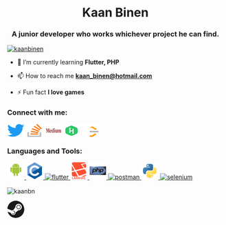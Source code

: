 <h1 align="center">Kaan Binen</h1>
<h3 align="center">A junior developer who works whichever project he can find.</h3>

<p align="left"> <a href="https://twitter.com/kaanbinen" target="blank"><img src="https://img.shields.io/twitter/follow/kaanbinen?logo=twitter&style=for-the-badge" alt="kaanbinen" /></a> </p>

- 🌱 I’m currently learning **Flutter, PHP**

- 📫 How to reach me **kaan_binen@hotmail.com**

- ⚡ Fun fact **I love games**

<h3 align="left">Connect with me:</h3>
<p align="left">
<a href="https://twitter.com/kaanbinen" target="blank"><img align="center" src="https://raw.githubusercontent.com/KaanBN/profile-icons/main/twitter.svg" alt="kaanbinen" height="30" width="40" /></a>
<a href="https://stackoverflow.com/users/11446219" target="blank"><img align="center" src="https://raw.githubusercontent.com/KaanBN/profile-icons/main/stack-overflow.svg" alt="11446219" height="30" width="40" /></a>
<a href="https://medium.com/@kaan_binen" target="blank"><img align="center" src="https://raw.githubusercontent.com/KaanBN/profile-icons/main/medium.svg" alt="@kaan_binen" height="30" width="40" /></a>
<a href="https://www.hackerrank.com/kaan_mlnym" target="blank"><img align="center" src="https://raw.githubusercontent.com/KaanBN/profile-icons/main/hacker-rank.svg" alt="kaan_mlnym" height="30" width="40" /></a>
<a href="https://www.leetcode.com/naber" target="blank"><img align="center" src="https://raw.githubusercontent.com/KaanBN/profile-icons/main/leetcode.svg" alt="naber" height="30" width="40" /></a>
</p>

<h3 align="left">Languages and Tools:</h3>
<p align="left"> <a href="https://developer.android.com" target="_blank" rel="noreferrer"> <img src="https://raw.githubusercontent.com/devicons/devicon/master/icons/android/android-original-wordmark.svg" alt="android" width="40" height="40"/> </a> <a href="https://www.cprogramming.com/" target="_blank" rel="noreferrer"> <img src="https://raw.githubusercontent.com/devicons/devicon/master/icons/c/c-original.svg" alt="c" width="40" height="40"/> </a> <a href="https://flutter.dev" target="_blank" rel="noreferrer"> <img src="https://www.vectorlogo.zone/logos/flutterio/flutterio-icon.svg" alt="flutter" width="40" height="40"/> </a> <a href="https://laravel.com/" target="_blank" rel="noreferrer"> <img src="https://raw.githubusercontent.com/devicons/devicon/master/icons/laravel/laravel-plain-wordmark.svg" alt="laravel" width="40" height="40"/> </a> <a href="https://www.php.net" target="_blank" rel="noreferrer"> <img src="https://raw.githubusercontent.com/devicons/devicon/master/icons/php/php-original.svg" alt="php" width="40" height="40"/> </a> <a href="https://postman.com" target="_blank" rel="noreferrer"> <img src="https://www.vectorlogo.zone/logos/getpostman/getpostman-icon.svg" alt="postman" width="40" height="40"/> </a> <a href="https://www.python.org" target="_blank" rel="noreferrer"> <img src="https://raw.githubusercontent.com/devicons/devicon/master/icons/python/python-original.svg" alt="python" width="40" height="40"/> </a> <a href="https://www.selenium.dev" target="_blank" rel="noreferrer"> <img src="https://raw.githubusercontent.com/detain/svg-logos/780f25886640cef088af994181646db2f6b1a3f8/svg/selenium-logo.svg" alt="selenium" width="40" height="40"/> </a> </p>

<p><img align="center" src="https://github-readme-stats.vercel.app/api/top-langs?username=kaanbn&show_icons=true&locale=en&layout=compact" alt="kaanbn" /></p>
<a href="https://steamcommunity.com/id/EpicGreifer"><svg width="40" height="40" viewBox="0 0 256 259" xmlns="http://www.w3.org/2000/svg" preserveAspectRatio="xMidYMid"><path d="M127.779 0C60.42 0 5.24 52.412 0 119.014l68.724 28.674a35.812 35.812 0 0 1 20.426-6.366c.682 0 1.356.019 2.02.056l30.566-44.71v-.626c0-26.903 21.69-48.796 48.353-48.796 26.662 0 48.352 21.893 48.352 48.796 0 26.902-21.69 48.804-48.352 48.804-.37 0-.73-.009-1.098-.018l-43.593 31.377c.028.582.046 1.163.046 1.735 0 20.204-16.283 36.636-36.294 36.636-17.566 0-32.263-12.658-35.584-29.412L4.41 164.654c15.223 54.313 64.673 94.132 123.369 94.132 70.818 0 128.221-57.938 128.221-129.393C256 57.93 198.597 0 127.779 0ZM80.352 196.332l-15.749-6.568c2.787 5.867 7.621 10.775 14.033 13.47 13.857 5.83 29.836-.803 35.612-14.799a27.555 27.555 0 0 0 .046-21.035c-2.768-6.79-7.999-12.086-14.706-14.909-6.67-2.795-13.811-2.694-20.085-.304l16.275 6.79c10.222 4.3 15.056 16.145 10.794 26.46-4.253 10.314-15.998 15.195-26.22 10.895Zm121.957-100.29c0-17.925-14.457-32.52-32.217-32.52-17.769 0-32.226 14.595-32.226 32.52 0 17.926 14.457 32.512 32.226 32.512 17.76 0 32.217-14.586 32.217-32.512Zm-56.37-.055c0-13.488 10.84-24.42 24.2-24.42 13.368 0 24.208 10.932 24.208 24.42 0 13.488-10.84 24.421-24.209 24.421-13.359 0-24.2-10.933-24.2-24.42Z" fill="#1A1918"/></svg></a>
